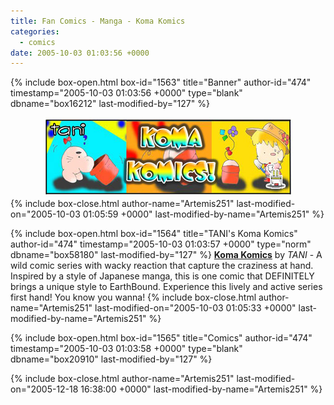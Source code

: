 ```yaml
---
title: Fan Comics - Manga - Koma Komics
categories:
  - comics
date: 2005-10-03 01:03:56 +0000
---
```

{% include box-open.html box-id="1563" title="Banner" author-id="474" timestamp="2005-10-03 01:03:56 +0000" type="blank" dbname="box16212" last-modified-by="127" %}
<center><img src="/comics/manga/koma/komakomicsbanner.jpg" /></center>
{% include box-close.html author-name="Artemis251" last-modified-on="2005-10-03 01:05:59 +0000" last-modified-by-name="Artemis251" %}

{% include box-open.html box-id="1564" title="TANI's Koma Komics" author-id="474" timestamp="2005-10-03 01:03:57 +0000" type="norm" dbname="box58180" last-modified-by="127" %}
<b><u>Koma Komics</u></b> by <i>TANI</i> - A wild comic series with wacky reaction that capture the craziness at hand. Inspired by a style of Japanese manga, this is one comic that DEFINITELY brings a unique style to EarthBound. Experience this lively and active series first hand! You know you wanna!
{% include box-close.html author-name="Artemis251" last-modified-on="2005-10-03 01:05:33 +0000" last-modified-by-name="Artemis251" %}

{% include box-open.html box-id="1565" title="Comics" author-id="474" timestamp="2005-10-03 01:03:58 +0000" type="blank" dbname="box20910" last-modified-by="127" %}
<center><navigator search="`Content` LIKE 'Koma Komics'" group="comics" display="no" start="1" quantity="18" /><displaytor mode="thumbnail" /></center>
{% include box-close.html author-name="Artemis251" last-modified-on="2005-12-18 16:38:00 +0000" last-modified-by-name="Artemis251" %}

